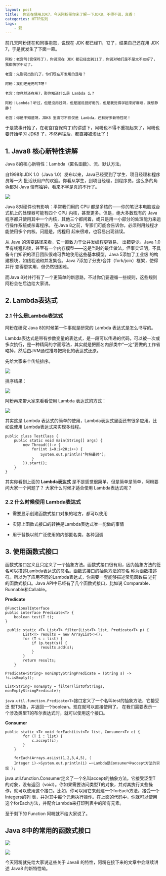 ```yaml
---
layout: post
title:  你还在使用JDK7，今天阿粉带你来了解一下JDK8，不得不说，真香！
categories: HTTP系列
tags:
	- 懿
---
```


前几天阿粉还在和同事抱怨，说现在 JDK 都已经11，12了，结果自己还在用 JDK 7，于是就发生了下面一幕。
<!--more-->

```
阿粉：老宫阿(宫保鸡丁)，你说现在 JDK 都已经出到11了，你说对咱们是不是太不友好了，我都快学不动了。

老宫：先别说出到几了，你们现在开发用的是啥？

阿粉：我们还是用的7呀！

老宫：你竟然还在用7，那你知道什么是 Lambda 么？

阿粉：Lambda？听过，但是没用过呀，但是据说挺好用的，但是我觉得学起来好麻烦，我想静静！

老宫：你是不知道呀，JDK8 里面可不仅仅是 Lambda，还有好多新特性呢！

```

于是故事开始了，在老宫(宫保鸡丁)的讲述下，阿粉也不得不重视起来了，阿粉也要开始学习 JDK8 了，不然再往后，都直接被淘汰了！

## 1. Java8 核心新特性讲解

Java 8的核心新特性：Lambda（匿名函数）、流、默认方法。

自1998年JDK 1.0（Java 1.0）发布以来，Java已经受到了学生、项目经理和程序员等一大 批活跃用户的欢迎。你看从学生，到项目经理，到程序员，这么多的角色都对 Java 情有独钟，看来不学是真的不行了。

![](http://www.justdojava.com/assets/images/2019/java/image_yi/2020/01_08/1.jpg)

Java 8对硬件也有影响：平常我们用的 CPU 都是多核的——你的笔记本电脑或台式机上的处理器可能有四个 CPU 内核，甚至更多。但是，绝大多数现有的 Java 程序都只使用其中一个内核，其他三个都闲着，或只是用一小部分的处理能力来运行操作系统或杀毒程序。 在Java 8之前，专家们可能会告诉你，必须利用线程才能使用多个内核。问题是，线程用 起来很难，也容易出现错误。

从 Java 的演变路径来看，它一直致力于让并发编程更容易、 出错更少。Java 1.0里有线程和锁，甚至有一个内存模型——这是当时的最佳做法，但事实证明，不具备专门知识的项目团队很难可靠地使用这些基本模型。Java 5添加了工业级 的构建模块，如线程池和并发集合。Java 7添加了分支/合并（fork/join）框架，使得并行 变得更实用，但仍然很困难。

而Java 8对并行有了一个更简单的新思路，不过你仍要遵循一些规则，这些规则阿粉会在后边给大家讲。

## 2. Lambda表达式

### 2.1 什么是Lambda表达式

阿粉在研究 Java 8的时候第一件事就是研究的 Lambda 表达式是怎么书写的。

Lambda表达式是带有参数变量的表达式，是一段可以传递的代码，可以被一次或多次执行，是一种精简的字面写法，其实就是把匿名内部类中“一定”要做的工作省略掉，然后由JVM通过推导把简化的表达式还原。

先给大家来个传统排序。

![](http://www.justdojava.com/assets/images/2019/java/image_yi/2020/01_08/2.jpg)

排序结果：

![](http://www.justdojava.com/assets/images/2019/java/image_yi/2020/01_08/3.jpg)

阿粉再来带大家来看看使用 Lambda 表达式的方式：

![](http://www.justdojava.com/assets/images/2019/java/image_yi/2020/01_08/4.jpg)

其实这是 Lambda 表达式的简单的使用，Lambda表达式里面还有很多应用。比如说使用 Lambda表达式来实现多线程。

```
public class TestClass {
    public static void main(String[] args) {
        new Thread(()-> {
            for(int i=0;i<20;i++) {
                System.out.println("阿粉最帅");
            }
        }).start();
    }
}
```

其实你看到上面的 **Lambda表达式** 是不是感觉很简单，但是简单是简单，阿粉要问大家一个问题了？ 大家什么时候才适合使用 Lambda表达式呢？

### 2.2 什么时候使用 Lambda表达式

- 需要显示创建函数式接口对象的地方，都可以使用

- 实际上函数式接口的转换是Lambda表达式唯一能做的事情

- 用于替换以前广泛使用的内部匿名类，各种回调

## 3. 使用函数式接口

函数式接口定义且只定义了一个抽象方法。函数式接口很有用，因为抽象方法的签名可以描述Lambda表达式的签名。函数式接口的抽象方法的签名 称为函数描述符。所以为了应用不同的Lambda表达式，你需要一套能够描述常见函数描 述符的函数式接口。Java API中已经有了几个函数式接口，比如说 Comparable、Runnable和Callable。

**Predicate**

```
@FunctionalInterface
public interface Predicate<T> {
    boolean test(T t);
}

 public static <T> List<T> filter(List<T> list, Predicate<T> p) {
        List<T> results = new ArrayList<>();
        for (T s : list) {
            if (p.test(s)) {
                results.add(s);
            }
        }
        return results;
    }

Predicate<String> nonEmptyStringPredicate = (String s) -> !s.isEmpty(); 

List<String> nonEmpty = filter(listOfStrings, nonEmptyStringPredicate);

```

`java.util.function.Predicate<T>`接口定义了一个名叫test的抽象方法，它接受泛 型T对象，并返回一个boolean。现在就可以直接使用了。 在我们需要表示一个涉及类型T的布尔表达式时，就可以使用这个接口。

**Consumer**

```
public static <T> void forEach(List<T> list, Consumer<T> c) {
        for (T i : list) {
            c.accept(i);
        }
    }

    forEach(Arrays.asList(1,2,3,4,5), (
    Integer i)->System.out.println(i) ←─Lambda是Consumer中accept方法的实现 );

```

java.util.function.Consumer<T>定义了一个名叫accept的抽象方法，它接受泛型T 的对象，没有返回（void）。你如果需要访问类型T的对象，并对其执行某些操作，就可以使用这个接口。比如，你可以用它来创建一个forEach方法，接受一个Integers的列 表，并对其中每个元素执行操作。在上面的代码中，你就可以使用这个forEach方法，并配合Lambda来打印列表中的所有元素。

至于剩下的 Function 阿粉就不给大家说了。

## Java 8中的常用的函数式接口

![](http://www.justdojava.com/assets/images/2019/java/image_yi/2020/01_08/5.jpg)

![](http://www.justdojava.com/assets/images/2019/java/image_yi/2020/01_08/6.jpg)


今天阿粉就先给大家说这些关于 Java8 的特性，阿粉在接下来的文章中会继续讲述 Java8 的新特性呦。